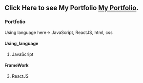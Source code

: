 ## Click Here to see My Portfolio [My Portfolio](https://portfolio-mir.netlify.app/).
### Portfolio
 Using language here-> JavaScript, ReactJS, html, css
#### Using_language 
  1. JavaScript
#### FrameWork 
  3. ReactJS
